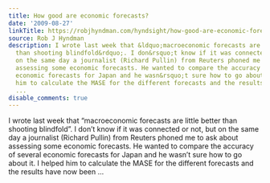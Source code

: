 ```yaml
---
title: How good are economic forecasts?
date: '2009-08-27'
linkTitle: https://robjhyndman.com/hyndsight/how-good-are-economic-forecasts/
source: Rob J Hyndman
description: I wrote last week that &ldquo;macroeconomic forecasts are little better
  than shooting blindfold&rdquo;. I don&rsquo;t know if it was connected or not, but
  on the same day a journalist (Richard Pullin) from Reuters phoned me to ask about
  assessing some economic forecasts. He wanted to compare the accuracy of several
  economic forecasts for Japan and he wasn&rsquo;t sure how to go about it. I helped
  him to calculate the MASE for the different forecasts and the results have now been
  ...
disable_comments: true
---
```

I wrote last week that &ldquo;macroeconomic forecasts are little better than shooting blindfold&rdquo;. I don&rsquo;t know if it was connected or not, but on the same day a journalist (Richard Pullin) from Reuters phoned me to ask about assessing some economic forecasts. He wanted to compare the accuracy of several economic forecasts for Japan and he wasn&rsquo;t sure how to go about it. I helped him to calculate the MASE for the different forecasts and the results have now been ...